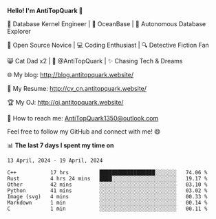 
**Hello! I'm AntiTopQuark 👋**

🔧 Database Kernel Engineer | 🌊 OceanBase | 🤖 Autonomous Database Explorer

🌱 Open Source Novice | 💻 Coding Enthusiast | 🔍 Detective Fiction Fan

😸 Cat Dad x2 | 🎉 @AntiTopQuark | ✨ Chasing Tech & Dreams

🌐 My blog: http://blog.antitopquark.website/

📄 My Resume: http://cv_cn.antitopquark.website/

🏆 My OJ: http://oj.antitopquark.website/

📧 How to reach me: AntiTopQuark1350@outlook.com

Feel free to follow my GitHub and connect with me! 😄

📊 **The last 7 days I spent my time on** 

<!--START_SECTION:waka-->
```text
13 April, 2024 - 19 April, 2024

C++           17 hrs          ██████████████████░░░░░░░   74.06 % 
Rust          4 hrs 24 mins   ████░░░░░░░░░░░░░░░░░░░░░   19.17 % 
Other         42 mins         ░░░░░░░░░░░░░░░░░░░░░░░░░   03.10 % 
Python        41 mins         ░░░░░░░░░░░░░░░░░░░░░░░░░   03.02 % 
Image (svg)   4 mins          ░░░░░░░░░░░░░░░░░░░░░░░░░   00.33 % 
Markdown      1 min           ░░░░░░░░░░░░░░░░░░░░░░░░░   00.14 % 
C             1 min           ░░░░░░░░░░░░░░░░░░░░░░░░░   00.11 %
```
<!--END_SECTION:waka-->


